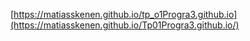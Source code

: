 [https://matiasskenen.github.io/tp_o1Progra3.github.io](https://matiasskenen.github.io/Tp01Progra3.github.io/)
